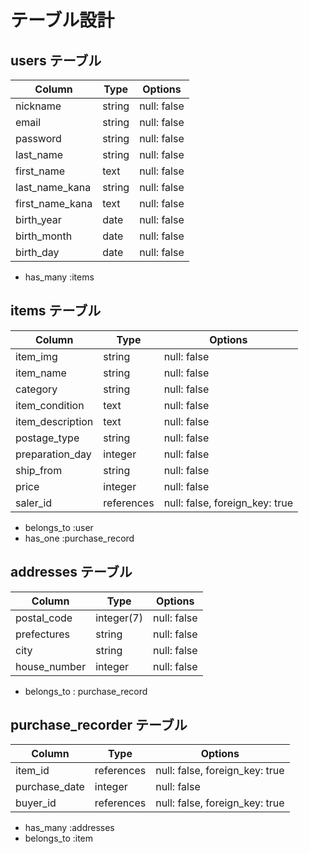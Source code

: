 # テーブル設計

## users テーブル

| Column          | Type   | Options     |
| --------------- | ------ | ----------- |
| nickname        | string | null: false |
| email           | string | null: false |
| password        | string | null: false |
| last_name       | string | null: false |
| first_name      | text   | null: false |
| last_name_kana  | string | null: false |
| first_name_kana | text   | null: false |
| birth_year      | date   | null: false |
| birth_month     | date   | null: false |
| birth_day       | date   | null: false |

- has_many :items

## items テーブル

| Column          | Type       | Options     |
| ----------      | ---------- | ----------- |
| item_img        | string     | null: false |
| item_name       | string     | null: false |
| category        | string     | null: false |
| item_condition  | text       | null: false |
| item_description| text       | null: false |
| postage_type    | string     | null: false |
| preparation_day | integer    | null: false |
| ship_from       | string     | null: false |
| price           | integer    | null: false |
| saler_id        | references | null: false, foreign_key: true |

- belongs_to :user
- has_one :purchase_record

## addresses テーブル

| Column        | Type       | Options     |
| ---------     | ---------- | ----------- |
| postal_code   | integer(7) | null: false |
| prefectures   | string     | null: false |
| city          | string     | null: false |
| house_number  | integer    | null: false |

- belongs_to : purchase_record

## purchase_recorder テーブル

| Column        | Type       | Options     |
| ---------     | ---------- | ----------- |
| item_id       | references | null: false, foreign_key: true |
| purchase_date | integer    | null: false |
| buyer_id      | references | null: false, foreign_key: true |

- has_many :addresses
- belongs_to  :item
